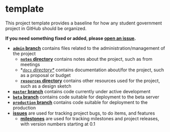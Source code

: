 template
========
This project template provides a baseline for how any student government project in GitHub should be organized.

**If you need something fixed or added, please [open an issue](issues/new).**

* **[`admin` branch](tree/admin)** contains files related to the administration/management of the project
  * **[`notes` directory](tree/admin/notes)** contains notes about the project, such as from meetings
  * **[`docs` directory*](tree/admin/docs)* contains documentation about/for the project, such as a proposal or budget
  * **[`resources` directory](tree/admin/resources)** contains other resources used for the project, such as a design sketch
* **[`master` branch](tree/admin/master)** contains code currently under active development
* **[`beta` branch](tree/admin/beta)** contains code suitable for deployment to the beta server
* **[`production` branch](tree/admin/production)** contains code suitable for deployment to the production
* **[issues](issues)** are used for tracking project bugs, to do items, and features
  * **[milestones](issues/milestones)** are used for tracking milestones and project releases, with version numbers starting at 0.1